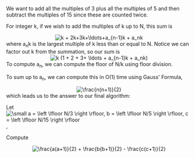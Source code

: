 We want to add all the multiples of 3 plus all the multiples of 5 and then subtract the multiples of 15 since these are counted twice.

For integer k, if we wish to add the multiples of k up to N, this sum is 
   <div align="center">
    <img src="https://latex.codecogs.com/gif.latex?\dpi{120}&space;\bg_white&space;k&space;&plus;&space;2k&plus;3k&plus;\ldots&plus;a_{n-1}k&space;&plus;&space;a_nk" title="k + 2k+3k+\ldots+a_{n-1}k + a_nk" />
   </div>
 where a<sub>n</sub>k is the largest multiple of k less than or equal to N.
Notice we can factor out k from the summation, so our sum is
  <div align="center">
    <img src="https://latex.codecogs.com/gif.latex?\dpi{120}&space;\bg_white&space;k&space;(1&space;&plus;&space;2&space;&plus;&space;3&plus;&space;\ldots&space;&plus;&space;a_{n-1}k&space;&plus;&space;a_nk)" title="k (1 + 2 + 3+ \ldots + a_{n-1}k + a_nk)" />
  </div>
To compute a<sub>n</sub>, we can compute the floor of N/k using floor division.

To sum up to a<sub>n</sub>, we can compute this in O(1) time using Gauss' Formula,
  <div align="center">
    <img src="https://latex.codecogs.com/gif.latex?\dpi{120}&space;\bg_white&space;\frac{n(n&plus;1)}{2}" title="\frac{n(n+1)}{2}" />
  </div>
 which leads us to the answer to our final algorithm:
 
 
 Let <img src="https://latex.codecogs.com/gif.latex?\inline&space;\bg_white&space;\small&space;a&space;=&space;\left&space;\lfloor&space;N/3&space;\right&space;\rfloor,&space;b&space;=&space;\left&space;\lfloor&space;N/5&space;\right&space;\rfloor,&space;c&space;=&space;\left&space;\lfloor&space;N/15&space;\right&space;\rfloor" title="\small a = \left \lfloor N/3 \right \rfloor, b = \left \lfloor N/5 \right \rfloor, c = \left \lfloor N/15 \right \rfloor" />,
 
 Compute
 <div align="center">
  <img src="https://latex.codecogs.com/gif.latex?\dpi{120}&space;\bg_white&space;\frac{a(a&plus;1)}{2}&space;&plus;&space;\frac{b(b&plus;1)}{2}&space;-&space;\frac{c(c&plus;1)}{2}" title="\frac{a(a+1)}{2} + \frac{b(b+1)}{2} - \frac{c(c+1)}{2}" />
 </div>
 
